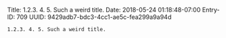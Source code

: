 Title: 1.2.3. 4. 5. Such a weird title.
Date: 2018-05-24 01:18:48-07:00
Entry-ID: 709
UUID: 9429adb7-bdc3-4cc1-ae5c-fea299a9a94d

`1.2.3. 4. 5. Such a weird title.`
